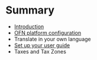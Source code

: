 # Summary

* [Introduction](README.md)
* [OFN platform configuration](chapter1.md)
* Translate in your own language
* [Set up your user guide](set-up-your-user-guide.md)
* Taxes and Tax Zones

